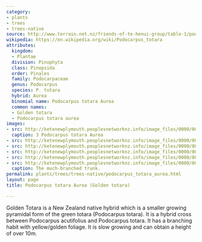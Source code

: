 ```yaml
---
category:
- plants
- trees
- trees-native
source: http://www.terrain.net.nz/friends-of-te-henui-group/table-1/podocarpus-totara-aurea-golden-totara.html
wikipedia: https://en.wikipedia.org/wiki/Podocarpus_totara
attributes:
  kingdom:
  - Plantae
  division: Pinophyta
  class: Pinopsida
  order: Pinales
  family: Podocarpaceae
  genus: Podocarpus
  species: P. totara
  hybrid: Aurea
  binomial name: Podocarpus totara Aurea
  common names:
  - Golden totara
  - Podocarpus totara aurea
images:
- src: http://ketenewplymouth.peoplesnetworknz.info/image_files/0000/0003/9479/Golden_totara___Podocarpus_totara_aurea-001.JPG
  caption: 3 Podocarpus totara Aurea
- src: http://ketenewplymouth.peoplesnetworknz.info/image_files/0000/0003/5459/Podocarpus_totara_Aurea_Golden_totara-002.JPG
- src: http://ketenewplymouth.peoplesnetworknz.info/image_files/0000/0003/5139/Podocarpus_totara_Aurea_Golden_totara-001.JPG
- src: http://ketenewplymouth.peoplesnetworknz.info/image_files/0000/0003/5144/Podocarpus_totara_Aurea_Golden_totara-002.JPG
- src: http://ketenewplymouth.peoplesnetworknz.info/image_files/0000/0003/5149/Podocarpus_totara_Aurea_Golden_totara-003.JPG
- src: http://ketenewplymouth.peoplesnetworknz.info/image_files/0000/0003/5154/Podocarpus_totara_Aurea_Golden_totara-004.JPG
  caption: The much-branched trunk.
permalink: plants/trees/trees-native/podocarpus_totara_aurea.html
layout: page
title: Podocarpus totara Aurea (Golden totara)

---
```

Golden Totara is a New Zealand native hybrid which is a smaller growing pyramidal form of the green totara (Podocarpus totara). It is a hybrid cross between Podocarpus acutifolius and Podocarpus totara. It has a branching habit with yellow/golden foliage. It is slow growing and can obtain a height of over 10m.

